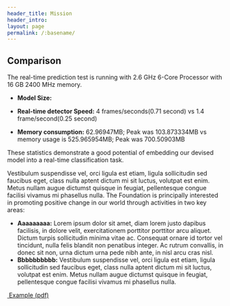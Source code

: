 ```yaml
---
header_title: Mission
header_intro: 
layout: page
permalink: /:basename/
---
```

## Comparison
The real-time prediction test is running with 2.6 GHz 6-Core Processor with 16 GB 2400 MHz memory.

- **Model Size:**

- **Real-time detector Speed:** 4 frames/seconds(0.71 second) vs 1.4 frame/second(0.25 second)

- **Memory consumption:** 62.96947MB; Peak was 103.873334MB vs memory usage is 525.965954MB; Peak was 700.50903MB

These statistics demonstrate a good potential of embedding our devised model into a real-time classification task.


Vestibulum suspendisse vel, orci ligula est etiam, ligula sollicitudin sed faucibus eget, class nulla aptent dictum mi sit luctus, volutpat est enim. Metus nullam augue dictumst quisque in feugiat, pellentesque congue facilisi vivamus mi phasellus nulla. The Foundation is principally interested in promoting positive change in our world through activities in two key areas:

- **Aaaaaaaaa:** Lorem ipsum dolor sit amet, diam lorem justo dapibus facilisis, in dolore velit, exercitationem porttitor porttitor arcu aliquet. Dictum turpis sollicitudin minima vitae ac. Consequat ornare id tortor vel tincidunt, nulla felis blandit non penatibus integer. Ac rutrum convallis, in donec sit non, urna dictum urna pede nibh ante, in nisl arcu cras nisl.
- **Bbbbbbbbbb:** Vestibulum suspendisse vel, orci ligula est etiam, ligula sollicitudin sed faucibus eget, class nulla aptent dictum mi sit luctus, volutpat est enim. Metus nullam augue dictumst quisque in feugiat, pellentesque congue facilisi vivamus mi phasellus nulla.

<span class="fa-stack">
  <i class="fa fa-circle fa-stack-2x"></i>
  <i class="fa fa-download fa-stack-1x fa-inverse"></i>
</span> <a href="/documents/example.pdf">&nbsp;Example (pdf)</a>
